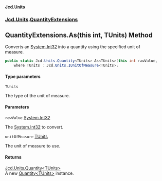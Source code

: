 #### [Jcd.Units](index.md 'index')
### [Jcd.Units](Jcd.Units.md 'Jcd.Units').[QuantityExtensions](Jcd.Units.QuantityExtensions.md 'Jcd.Units.QuantityExtensions')

## QuantityExtensions.As<TUnits>(this int, TUnits) Method

Converts an [System.Int32](https://docs.microsoft.com/en-us/dotnet/api/System.Int32 'System.Int32') into a quantity using the specified unit of measure.

```csharp
public static Jcd.Units.Quantity<TUnits> As<TUnits>(this int rawValue, TUnits unitOfMeasure)
    where TUnits : Jcd.Units.IUnitOfMeasure<TUnits>;
```
#### Type parameters

<a name='Jcd.Units.QuantityExtensions.As_TUnits_(thisint,TUnits).TUnits'></a>

`TUnits`

The type of the unit of measure.
#### Parameters

<a name='Jcd.Units.QuantityExtensions.As_TUnits_(thisint,TUnits).rawValue'></a>

`rawValue` [System.Int32](https://docs.microsoft.com/en-us/dotnet/api/System.Int32 'System.Int32')

The [System.Int32](https://docs.microsoft.com/en-us/dotnet/api/System.Int32 'System.Int32') to convert.

<a name='Jcd.Units.QuantityExtensions.As_TUnits_(thisint,TUnits).unitOfMeasure'></a>

`unitOfMeasure` [TUnits](Jcd.Units.QuantityExtensions.As_TUnits_(thisint,TUnits).md#Jcd.Units.QuantityExtensions.As_TUnits_(thisint,TUnits).TUnits 'Jcd.Units.QuantityExtensions.As<TUnits>(this int, TUnits).TUnits')

The unit of measure to use.

#### Returns
[Jcd.Units.Quantity&lt;](Jcd.Units.Quantity_TUnits_.md 'Jcd.Units.Quantity<TUnits>')[TUnits](Jcd.Units.QuantityExtensions.As_TUnits_(thisint,TUnits).md#Jcd.Units.QuantityExtensions.As_TUnits_(thisint,TUnits).TUnits 'Jcd.Units.QuantityExtensions.As<TUnits>(this int, TUnits).TUnits')[&gt;](Jcd.Units.Quantity_TUnits_.md 'Jcd.Units.Quantity<TUnits>')  
A new [Quantity&lt;TUnits&gt;](Jcd.Units.Quantity_TUnits_.md 'Jcd.Units.Quantity<TUnits>') instance.
